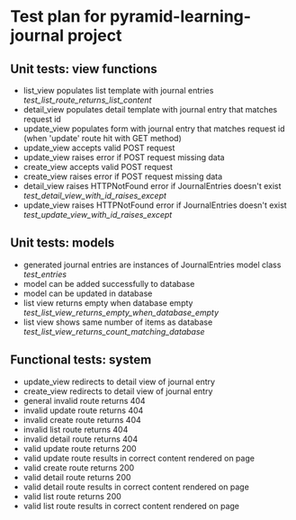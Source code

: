 # Test plan for pyramid-learning-journal project

## Unit tests: view functions
- list_view populates list template with journal entries
    *test_list_route_returns_list_content*
- detail_view populates detail template with journal entry that matches request id
- update_view populates form with journal entry that matches request id (when 'update' route hit with GET method)
- update_view accepts valid POST request
- update_view raises error if POST request missing data
- create_view accepts valid POST request
- create_view raises error if POST request missing data
- detail_view raises HTTPNotFound error if JournalEntries doesn't exist
    *test_detail_view_with_id_raises_except*
- update_view raises HTTPNotFound error if JournalEntries doesn't exist
    *test_update_view_with_id_raises_except*

## Unit tests: models
- generated journal entries are instances of JournalEntries model class 
    *test_entries*
- model can be added successfully to database
- model can be updated in database
- list view returns empty when database empty
    *test_list_view_returns_empty_when_database_empty*
- list view shows same number of items as database
    *test_list_view_returns_count_matching_database*

## Functional tests: system
- update_view redirects to detail view of journal entry
- create_view redirects to detail view of journal entry
- general invalid route returns 404
- invalid update route returns 404
- invalid create route returns 404
- invalid list route returns 404
- invalid detail route returns 404
- valid update route returns 200
- valid update route results in correct content rendered on page
- valid create route returns 200
- valid detail route returns 200
- valid detail route results in correct content rendered on page
- valid list route returns 200
- valid list route results in correct content rendered on page